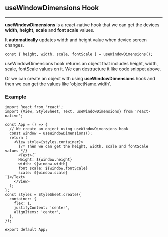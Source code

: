 ## useWindowDimensions Hook

---

**useWindowDimensions** is a react-native hook that we can get the devices **width**, **height**, **scale** and **font scale** values.

It **automatically** updates width and height value when device screen changes.

```JS
const { height, width, scale, fontScale } = useWindowDimensions();
```

useWindowDimensions hook returns an object that includes height, width, scale, fontScale values on it. We can destructure it like code snippet above.

Or we can create an object with using **useWindowDimensions** hook and then we can get the values like 'objectName.width'.

### Example

```JS
import React from 'react';
import {View, StyleSheet, Text, useWindowDimensions} from 'react-native';

const App = () => {
  // We create an object using useWindowDimensions hook
  const window = useWindowDimensions();
  return (
    <View style={styles.container}>
      {/* Then we can get the height, width, scale and fontScale values */}
      <Text>{`
      Height: ${window.height}
      width: ${window.width}
      font scale: ${window.fontScale}
      scale: ${window.scale}
`}</Text>
    </View>
  );
};
const styles = StyleSheet.create({
  container: {
    flex: 1,
    justifyContent: 'center',
    alignItems: 'center',
  },
});

export default App;
```
